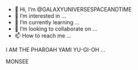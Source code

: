 - 👋 Hi, I’m @GALAXYUNIVERSESPACEANDTIME
- 👀 I’m interested in ...
- 🌱 I’m currently learning ...
- 💞️ I’m looking to collaborate on ...
- 📫 How to reach me ...

<!---
GALAXYUNIVERSESPACEANDTIME/GALAXYUNIVERSESPACEANDTIME is a ✨ special ✨ repository because its `README.md` (this file) appears on your GitHub profile.
You can click the Preview link to take a look at your changes.
--->
I AM THE PHAROAH YAMI YU-GI-OH ...

MONSEE
